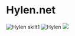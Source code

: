 # Hylen.net
![Hylen skilt1](https://github.com/havhyl/havhyl.github.io/assets/65016024/39850d14-92c2-40b9-a127-f4335234c7e2)
![Hylen](https://github.com/havhyl/havhyl.github.io/assets/65016024/7092a69b-cc7a-4898-814b-bf54842bed39)
![](https://komarev.com/ghpvc/?username=havhyl)
